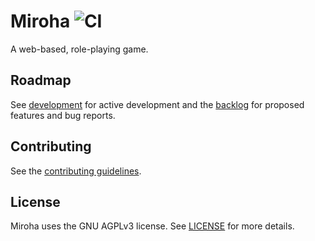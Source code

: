 # Miroha ![CI](https://github.com/tristandunn/miroha/workflows/CI/badge.svg)

A web-based, role-playing game.

## Roadmap

See [development][] for active development and the [backlog][] for proposed
features and bug reports.

## Contributing

See the [contributing guidelines](docs/CONTRIBUTING.md).

## License

Miroha uses the GNU AGPLv3 license. See [LICENSE](LICENSE) for more details.

[backlog]: https://github.com/users/tristandunn/projects/7/views/3
[development]: https://github.com/users/tristandunn/projects/7/views/1
